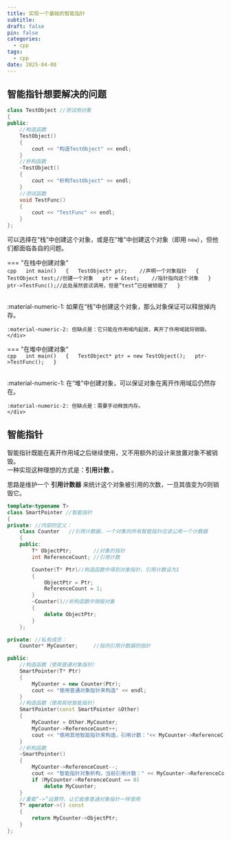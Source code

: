 ```yaml
---
title: 实现一个基础的智能指针
subtitle: 
draft: false
pin: false
categories:
  - cpp
tags:
  - cpp
date: 2025-04-08
---
```


## 智能指针想要解决的问题

```cpp title="假设有一个对象"
class TestObject //测试用对象
{
public:
	//构造函数
	TestObject()
	{
		cout << "构造TestObject" << endl;
	}
	//析构函数
	~TestObject()
	{
		cout << "析构TestObject" << endl;
	}
	//测试函数
	void TestFunc()
	{
		cout << "TestFunc" << endl;
	}
};

```

可以选择在“栈”中创建这个对象，或是在“堆”中创建这个对象（即用 `new`），但他们都面临各自的问题。

=== "在栈中创建对象"  
	```cpp  
	int main()  
	{  
		TestObject* ptr;	//声明一个对象指针  
		{  
			TestObject test;//创建一个对象  
			ptr = &test;	//指针指向这个对象  
		}  
		ptr->TestFunc();//此处虽然尝试调用，但是“test”已经被销毁了  
	}  
	```  
	<div class="result" markdown>  
	:material-numeric-1: 如果在“栈”中创建这个对象，那么对象保证可以释放掉内存。

	:material-numeric-2: 但缺点是：它只能在作用域内起效，离开了作用域就将销毁。
	</div>

=== "在堆中创建对象"  
	```cpp  
	int main()  
	{  
		TestObject* ptr = new TestObject();  
		ptr->TestFunc();  
	}  
	```  
	<div class="result" markdown>  
	:material-numeric-1: 在“堆”中创建对象，可以保证对象在离开作用域后仍然存在。

	:material-numeric-2: 但缺点是：需要手动释放内存。
	</div>

## 智能指针

智能指针既能在离开作用域之后继续使用，又不用额外的设计来放置对象不被销毁。  
一种实现这种理想的方式是：**引用计数** 。

思路是维护一个 **引用计数器** 来统计这个对象被引用的次数，一旦其值变为0则销毁它。

```cpp title="实现一个智能指针类"
template<typename T>
class SmartPointer //智能指针
{
private: //内部的定义：
	class Counter	//引用计数器，一个对象的所有智能指针应该公用一个计数器
	{
	public:
		T* ObjectPtr;		//对象的指针
		int ReferenceCount;	//引用计数

		Counter(T* Ptr)//构造函数中得到对象指针，引用计数设为1
		{
			ObjectPtr = Ptr;
			ReferenceCount = 1;
		}
		~Counter()//析构函数中销毁对象
		{
			delete ObjectPtr;
		}
	};

private: //私有成员：
	Counter* MyCounter;		//指向引用计数器的指针

public:
	//构造函数（使用普通对象指针）
	SmartPointer(T* Ptr)
	{
		MyCounter = new Counter(Ptr);
		cout << "使用普通对象指针来构造" << endl;
	}
	//构造函数（使用其他智能指针）
	SmartPointer(const SmartPointer &Other)
	{
		MyCounter = Other.MyCounter;
		MyCounter->ReferenceCount++;
		cout << "使用其他智能指针来构造，引用计数："<< MyCounter->ReferenceCount << endl;
	}
	//析构函数
	~SmartPointer()
	{
		MyCounter->ReferenceCount--;
		cout << "智能指针对象析构，当前引用计数：" << MyCounter->ReferenceCount << endl;
		if (MyCounter->ReferenceCount == 0)
			delete MyCounter;	
	}
	//重载“->”运算符，让它能像普通对象指针一样使用
	T* operator->() const
	{
		return MyCounter->ObjectPtr;
	}
};

```
